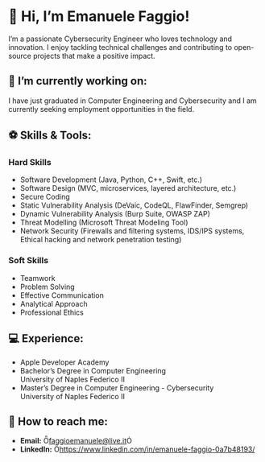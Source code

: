 # 👋 Hi, I’m Emanuele Faggio!

I’m a passionate Cybersecurity Engineer who loves technology and innovation. I enjoy tackling technical challenges and contributing to open-source projects that make a positive impact.

## 🔭 I’m currently working on:

I have just graduated in Computer Engineering and Cybersecurity and I am currently seeking employment opportunities in the field.


## ⚽️ Skills & Tools:

### Hard Skills
- Software Development (Java, Python, C++, Swift, etc.)
- Software Design (MVC, microservices, layered architecture, etc.)
- Secure Coding
- Static Vulnerability Analysis (DeVaic, CodeQL, FlawFinder, Semgrep)
- Dynamic Vulnerability Analysis (Burp Suite, OWASP ZAP)
- Threat Modelling (Microsoft Threat Modeling Tool)
- Network Security (Firewalls and filtering systems, IDS/IPS systems, Ethical hacking and network penetration testing)

### Soft Skills
- Teamwork
- Problem Solving
- Effective Communication
- Analytical Approach
- Professional Ethics


## 💻 Experience:

- Apple Developer Academy  
- Bachelor’s Degree in Computer Engineering  
  University of Naples Federico II  
- Master’s Degree in Computer Engineering - Cybersecurity  
  University of Naples Federico II

  
## 💬 How to reach me:

- **Email:** faggioemanuele@live.it
- **LinkedIn:** https://www.linkedin.com/in/emanuele-faggio-0a7b48193/


